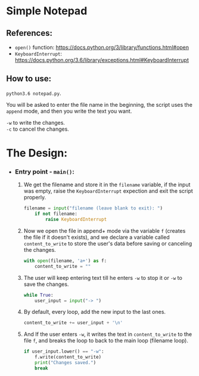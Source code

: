 # Simple Notepad

## References:
- `open()` function: 	https://docs.python.org/3/library/functions.html#open
- `KeyboardInterrupt`:	https://docs.python.org/3.6/library/exceptions.html#KeyboardInterrupt

## How to use:
`python3.6 notepad.py`.

You will be asked to enter the file name in the beginning, the script uses the `append` mode, and then you write the text you want.

`-w` to write the changes.<br>
`-c` to cancel the changes.

# The Design:
- ### Entry point - `main()`:
	1. We get the filename and store it in the `filename` variable, if the input was empty, raise the `KeyboardInterrupt` expection and exit the script properly.

		```python
		filename = input("filename (leave blank to exit): ")
			if not filename:
				raise KeyboardInterrupt
		```

	2. Now we open the file in append+ mode via the variable `f` (creates the file if it doesn't exists), and we declare a variable called `content_to_write` to store the user's data before saving or canceling the changes.

		```python
		with open(filename, 'a+') as f:
			content_to_write = ""
		```

	3. The user will keep entering text till he enters `-w` to stop it or `-w` to save the changes.

		```python
		while True:
			user_input = input("-> ")
		```

	4. By default, every loop, add the new input to the last ones.

		```python
		content_to_write += user_input + '\n'
		```

	5. And If the user enters `-w`, it writes the text in `content_to_write` to the file `f`, and breaks the loop to back to the main loop (filename loop).

		```python
		if user_input.lower() == "-w":
			f.write(content_to_write)
			print("Changes saved.")
			break
		```